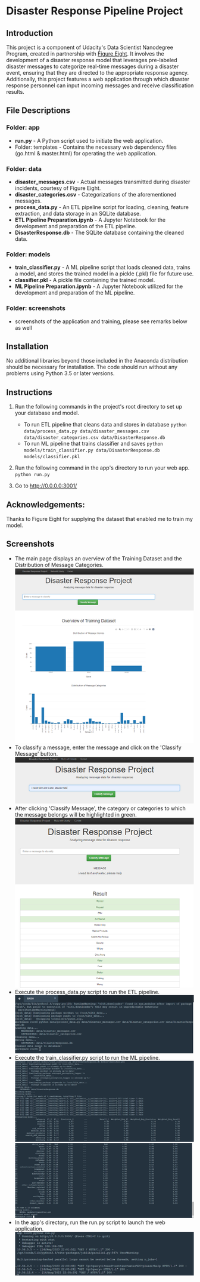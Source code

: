 # Disaster Response Pipeline Project

## Introduction
This project is a component of Udacity's Data Scientist Nanodegree Program, created in partnership with [Figure Eight](https://www.figure-eight.com/). It involves the development of a disaster response model that leverages pre-labeled disaster messages to categorize real-time messages during a disaster event, ensuring that they are directed to the appropriate response agency. Additionally, this project features a web application through which disaster response personnel can input incoming messages and receive classification results.

## File Descriptions

### Folder: app
- **run.py** - A Python script used to initiate the web application.<br/>
- Folder: templates - Contains the necessary web dependency files (go.html & master.html) for operating the web application.

### Folder: data
- **disaster_messages.csv** - Actual messages transmitted during disaster incidents, courtesy of Figure Eight.<br/>
- **disaster_categories.csv** - Categorizations of the aforementioned messages.<br/>
- **process_data.py** - An ETL pipeline script for loading, cleaning, feature extraction, and data storage in an SQLite database.<br/>
- **ETL Pipeline Preparation.ipynb** - A Jupyter Notebook for the development and preparation of the ETL pipeline.<br/>
- **DisasterResponse.db** - The SQLite database containing the cleaned data.

### Folder: models
- **train_classifier.py** - A ML pipeline script that loads cleaned data, trains a model, and stores the trained model in a pickle (.pkl) file for future use.<br/>
- **classifier.pkl** - A pickle file containing the trained model.<br/>
- **ML Pipeline Preparation.ipynb** - A Jupyter Notebook utilized for the development and preparation of the ML pipeline.

### Folder: screenshots
- screenshots of the application and training, please see remarks below as well
## Installation
No additional libraries beyond those included in the Anaconda distribution should be necessary for installation. The code should run without any problems using Python 3.5 or later versions.

## Instructions
1. Run the following commands in the project's root directory to set up your database and model.

    - To run ETL pipeline that cleans data and stores in database
        `python data/process_data.py data/disaster_messages.csv data/disaster_categories.csv data/DisasterResponse.db`
    - To run ML pipeline that trains classifier and saves
        `python models/train_classifier.py data/DisasterResponse.db models/classifier.pkl`

2. Run the following command in the app's directory to run your web app.
    `python run.py`

3. Go to http://0.0.0.0:3001/

## Acknowledgements:
Thanks to Figure Eight for supplying the dataset that enabled me to train my model.

## Screenshots
- The main page displays an overview of the Training Dataset and the Distribution of Message Categories.<br/>
![image](https://github.com/peterderkx/Coursework/blob/main/Udacity%20Courses/Data%20Science%20nanodegree/Project%202%20-%20Disaster_response_pipeline_project/screenshots/20230814%20-%20app%20screenshot%201.PNG) <br/>
- To classify a message, enter the message and click on the 'Classify Message' button. <br/>
![image](https://github.com/peterderkx/Coursework/blob/main/Udacity%20Courses/Data%20Science%20nanodegree/Project%202%20-%20Disaster_response_pipeline_project/screenshots/20230814%20-%20app%20screenshot%202.PNG) <br/>
- After clicking 'Classify Message', the category or categories to which the message belongs will be highlighted in green. <br/>
![image](https://github.com/peterderkx/Coursework/blob/main/Udacity%20Courses/Data%20Science%20nanodegree/Project%202%20-%20Disaster_response_pipeline_project/screenshots/20230814%20-%20app%20screenshot%203.PNG) <br/>
- Execute the process_data.py script to run the ETL pipeline. <br/>
![image](https://github.com/peterderkx/Coursework/blob/main/Udacity%20Courses/Data%20Science%20nanodegree/Project%202%20-%20Disaster_response_pipeline_project/screenshots/20230814%20-%20ETL%20screenshot.PNG) <br/>
- Execute the train_classifier.py script to run the ML pipeline. <br/>
![image](https://github.com/peterderkx/Coursework/blob/main/Udacity%20Courses/Data%20Science%20nanodegree/Project%202%20-%20Disaster_response_pipeline_project/screenshots/20230814%20-%20classifier%20screenshot%201.PNG) <br/>
![image](https://github.com/peterderkx/Coursework/blob/main/Udacity%20Courses/Data%20Science%20nanodegree/Project%202%20-%20Disaster_response_pipeline_project/screenshots/20230814%20-%20classifier%20screenshot%202.PNG)
- In the app's directory, run the run.py script to launch the web application. <br/>
![image](https://github.com/peterderkx/Coursework/blob/main/Udacity%20Courses/Data%20Science%20nanodegree/Project%202%20-%20Disaster_response_pipeline_project/screenshots/20230814%20-%20app%20screenshot%204.PNG) <br/>
